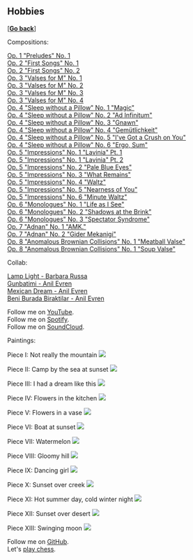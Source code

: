 ## Hobbies

\[[__Go back__](https://kagsimsek.github.io)\]

Compositions:

[Op. 1 "Preludes" No. 1](https://youtu.be/-ZByj-huV6g) <br>
[Op. 2 "First Songs" No. 1](https://youtu.be/gq1tjsipeEs) <br>
[Op. 2 "First Songs" No. 2](https://youtu.be/t15oFLvqEhk) <br>
[Op. 3 "Valses for M" No. 1](https://youtu.be/dFOjV-_9hEY) <br>
[Op. 3 "Valses for M" No. 2](https://youtu.be/SUrrblUNAP0) <br>
[Op. 3 "Valses for M" No. 3](https://youtu.be/-hoTo_rcclw) <br>
[Op. 3 "Valses for M" No. 4](https://youtu.be/Yt47mBAHQyk) <br>
[Op. 4 "Sleep without a Pillow" No. 1 "Magic"](https://youtu.be/8MHF4ypmXWA) <br>
[Op. 4 "Sleep without a Pillow" No. 2 "Ad Infinitum"](https://youtu.be/8xjI1-Kbe54) <br>
[Op. 4 "Sleep without a Pillow" No. 3 "Gnawn"](https://youtu.be/Jyh-Q-hpT4Y) <br>
[Op. 4 "Sleep without a Pillow" No. 4 "Gemütlichkeit"](https://youtu.be/p_JRFiuU0MM) <br>
[Op. 4 "Sleep without a Pillow" No. 5 "I've Got a Crush on You"](https://youtu.be/So46kRUskrg) <br>
[Op. 4 "Sleep without a Pillow" No. 6 "Ergo, Sum"](https://youtu.be/-pt8LdupRos) <br>
[Op. 5 "Impressions" No. 1 "Lavinia" Pt. 1](https://youtu.be/PxnqKZSM-xk) <br>
[Op. 5 "Impressions" No. 1 "Lavinia" Pt. 2](https://youtu.be/2OK6uUleXxM) <br>
[Op. 5 "Impressions" No. 2 "Pale Blue Eyes"](https://youtu.be/V8Byt4CPfjA) <br>
[Op. 5 "Impressions" No. 3 "What Remains"](https://youtu.be/WOQjCSqKwaE) <br>
[Op. 5 "Impressions" No. 4 "Waltz"](https://youtu.be/a1jTfJQsNLY) <br>
[Op. 5 "Impressions" No. 5 "Nearness of You"](https://youtu.be/HzKv1qJlxNg) <br>
[Op. 5 "Impressions" No. 6 "Minute Waltz"](https://youtu.be/xTVgUUZ3TbA) <br>
[Op. 6 "Monologues" No. 1 "Life as I See"](https://youtu.be/h_rBvlZn2AQ) <br>
[Op. 6 "Monologues" No. 2 "Shadows at the Brink"](https://youtu.be/JJNGRIauMM8) <br>
[Op. 6 "Monologues" No. 3 "Spectator Syndrome"](https://youtu.be/2ZknS7Se_J8) <br>
[Op. 7 "Adnan" No. 1 "AMK."](https://youtu.be/mDkNiZB6_3I) <br>
[Op. 7 "Adnan" No. 2 "Gider Mekanigi"](https://youtu.be/kGEEpPD821w) <br>
[Op. 8 "Anomalous Brownian Collisions" No. 1 "Meatball Valse"](https://youtu.be/Mh8IivYqplc) <br>
[Op. 8 "Anomalous Brownian Collisions" No. 1 "Soup Valse"](https://youtu.be/GCP1SojFu4Q) <br>

Collab:

[Lamp Light - Barbara Russa](https://youtu.be/d873f_UsQJU) <br>
[Gunbatimi - Anil Evren](https://youtu.be/7KRM-kPefrI) <br>
[Mexican Dream - Anil Evren](https://youtu.be/l1nrgjNT1p8) <br>
[Beni Burada Biraktilar - Anil Evren](https://youtu.be/Kk3jrtFM6z4) <br>

Follow me on [YouTube](https://www.youtube.com/channel/UCZyXHA37ucmJQfbALDMd5vQ). <br>
Follow me on [Spotify](https://open.spotify.com/artist/61Bqs23yCeYVBvbNtuA5tk?si=Pl1K9w51QEuVke4gM2g9RA). <br>
Follow me on [SoundCloud](https://soundcloud.com/kagsimsek).

Paintings:

Piece I: Not really the mountain
![](./files/img/painting/001.jpg)

Piece II: Camp by the sea at sunset
![](./files/img/painting/002.jpg)

Piece III: I had a dream like this
![](./files/img/painting/003.jpg)

Piece IV: Flowers in the kitchen
![](./files/img/painting/004.jpg)

Piece V: Flowers in a vase
![](./files/img/painting/005.jpg)

Piece VI: Boat at sunset
![](./files/img/painting/006.jpg)

Piece VII: Watermelon
![](./files/img/painting/007.jpg)

Piece VIII: Gloomy hill
![](./files/img/painting/008.jpg)

Piece IX: Dancing girl
![](./files/img/painting/009.JPG)

Piece X: Sunset over creek
![](./files/img/painting/010.JPG)

Piece XI: Hot summer day, cold winter night
![](./files/img/painting/011.JPG)

Piece XII: Sunset over desert
![](./files/img/painting/012.JPG)

Piece XIII: Swinging moon
![](./files/img/painting/013.JPG)

Follow me on [GitHub](https://github.com/kagsimsek). <br>
Let's [play chess](https://lichess.org/@/heppier).
